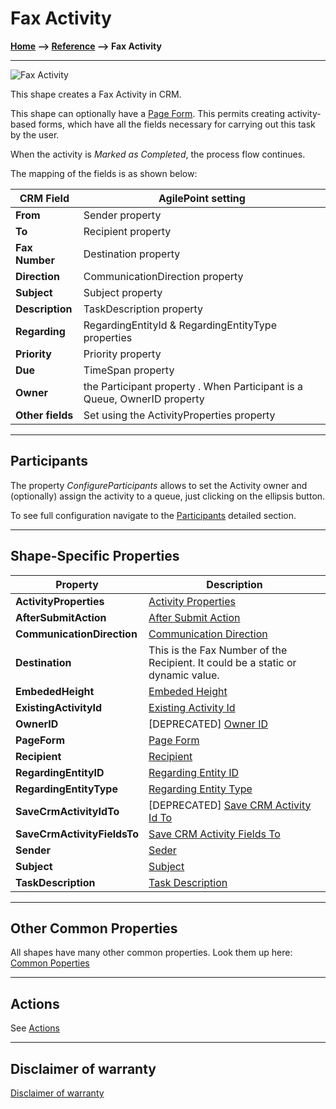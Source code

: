 # Fax Activity

**[Home](/) --> [Reference](/ref) --> Fax Activity**

---

![Fax Activity](media/FaxActivity.png)

This shape creates a Fax Activity in CRM.

This shape can optionally have a [Page Form](PageForm.md). This permits
creating activity-based forms, which have all the fields necessary for carrying
out this task by the user.

When the activity is *Marked as Completed*, the process flow continues.

The mapping of the fields is as shown below:

| CRM Field    | AgilePoint setting                                                       |
|--------------|--------------------------------------------------------------------------|
| **From**         | Sender property|
| **To**           | Recipient property|
| **Fax Number**  | Destination property|
| **Direction**    | CommunicationDirection property |
| **Subject**      | Subject property |
| **Description**  | TaskDescription property |
| **Regarding**    | RegardingEntityId & RegardingEntityType properties|
| **Priority**     | Priority property |
| **Due**          | TimeSpan property |
| **Owner**        | the Participant property . When Participant is a Queue, OwnerID property |
| **Other fields** | Set using the ActivityProperties property |

---

## Participants

The property *ConfigureParticipants* allows to set the Activity owner and (optionally) assign the activity to a queue, just clicking on the ellipsis button.

To see full configuration navigate to the [Participants](./common/Participants.md) detailed section.

---

## Shape-Specific Properties

| Property | Description |
| -------- | ----------- |
| **ActivityProperties**      |[Activity Properties](common/ActivityProperties.md)|
| **AfterSubmitAction**       |[After Submit Action](common/AfterSubmitAction.md)|
| **CommunicationDirection**  |[Communication Direction](common/CommunicationDirection.md) |
| **Destination**             |This is the Fax Number of the Recipient. It could be a static or dynamic value.|
| **EmbededHeight**           |[Embeded Height](common/EmbededHeight.md)|
| **ExistingActivityId**      | [Existing Activity Id](common/ExistingActivityId.md)       |
| **OwnerID**                 |[DEPRECATED] [Owner ID](common/OwnerID.md)|
| **PageForm**                |[Page Form](common/PageForm.md)|
| **Recipient**               |[Recipient](common/Recipient.md)|
| **RegardingEntityID**       |[Regarding Entity ID](common/RegardingEntityID.md)|
| **RegardingEntityType**     |[Regarding Entity Type](common/RegardingEntityType.md)|
| **SaveCrmActivityIdTo**     |[DEPRECATED] [Save CRM Activity Id To](common/SaveCrmActivityIdTo.md)|
| **SaveCrmActivityFieldsTo** | [Save CRM Activity Fields To](common/SaveCrmActivityFieldsTo.md)     |
| **Sender**                  |[Seder](common/Sender.md)|
| **Subject**                 |[Subject](common/Subject.md)|
| **TaskDescription**         |[Task Description](common/TaskDescription.md)|

---

## Other Common Properties

All shapes have many other common properties. Look them up here: [Common Poperties](common/README.md)

---

## Actions

See [Actions](common/Actions.md)

---

## Disclaimer of warranty

[Disclaimer of warranty](../guides/common/DisclaimerOfWarranty.md)
